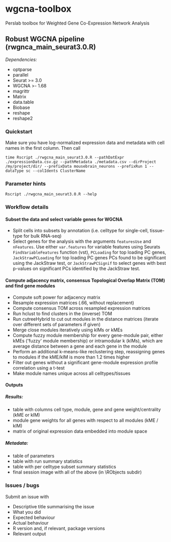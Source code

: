# wgcna-toolbox

Perslab toolbox for Weighted Gene Co-Expression Network Analysis

## Robust WGCNA pipeline (rwgnca_main_seurat3.0.R)

*Dependencies:*
* optparse
* parallel
* Seurat >= 3.0
* WGCNA >- 1.68
* magrittr
* Matrix
* data.table
* Biobase
* reshape
* reshape2

### Quickstart

Make sure you have log-normalized expression data and metadata with cell names in the first column. Then call

```
time Rscript ./rwgcna_main_seurat3.0.R --pathDatExpr ./expressionData.csv.gz --pathMetadata ./metadata.csv --dirProject /my/project/dir/ --prefixData mousebrain_neurons --prefixRun 1 --dataType sc --colIdents ClusterName 
```

### Parameter hints

```
Rscript ./rwgcna_main_seurat3.0.R --help
```

### Workflow details

#### Subset the data and select variable genes for WGCNA
* Split cells into subsets by annotation (i.e. celltype for single-cell, tissue-type for bulk RNA-seq)
* Select genes for the analysis with the arguments `featuresUse` and `nFeatures`. Use either `var.features` for variable features using Seurats `FindVariableFeatures` function (vst), `PCLoading` for top loading PC genes, `JackStrawPCLoading` for top loading PC genes PCs found to be significant using the JackStraw test, or `JackStrawPCSignif` to select genes with best p-values on significant PCs identified by the JackStraw test.

#### Compute adjacency matrix, consensus Topological Overlap Matrix (TOM) and find gene modules

* Compute soft power for adjacency matrix
* Resample expression matrices (.66, without replacement)
* Compute consensus TOM across resampled expression matrices
* Run hclust to find clusters in the (inverse) TOM 
* Run cutreeHybrid to cut out modules in the distance matrices (iterate over different sets of parameters if given)
* Merge close modules iteratively using kIMs or kMEs
* Compute fuzzy module membership for every gene-module pair, either kMEs ('fuzzy' module membership) or intramodular k (kIMs), which are average distance between a gene and each gene in the module
* Perform an additional k-means-like reclustering step, reassigning genes to modules if the kME/kIM is more than 1.2 times higher
* Filter out genes without a significant gene-module expression profile correlation using a t-test
* Make module names unique across all celltypes/tissues

#### Outputs

##### Results:
* table with columns cell type, module, gene and gene weight/centrality (kME or kIM)
* module gene weights for all genes with respect to all modules (kME / kIM)
* matrix of original expression data embedded into module space

##### Metadata:
* table of parameters
* table with run summary statistics
* table with per celltype subset summary statistics
* final session image with all of the above (in \RObjects subdir)

### Issues / bugs

Submit an issue with
* Descriptive title summarising the issue
* What you did
* Expected behaviour
* Actual behaviour
* R version and, if relevant, package versions
* Relevant output
